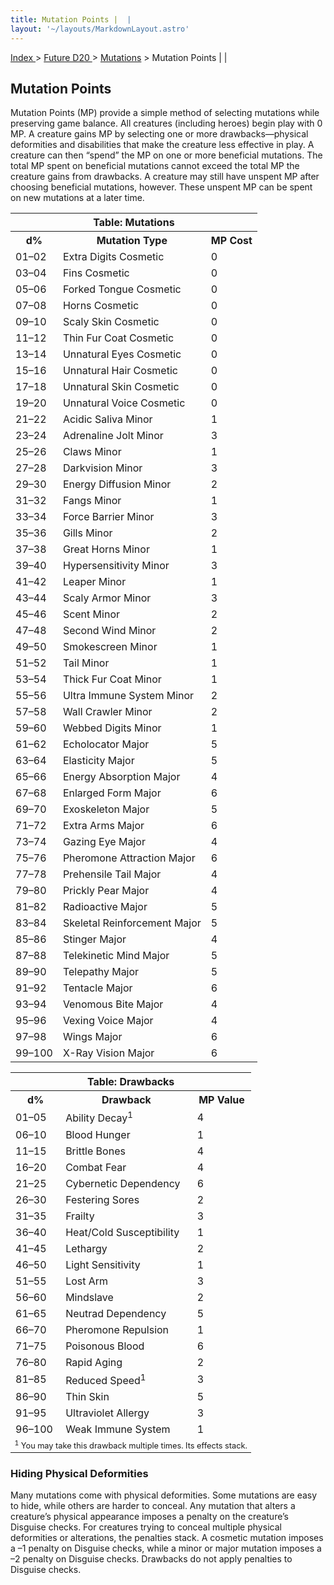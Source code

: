 ```yaml
---
title: Mutation Points |  |
layout: '~/layouts/MarkdownLayout.astro'
---
```


[ Index ](/) > [ Future D20 ](/future.d20.srd) > [Mutations](/future.d20.srd/mutations) > Mutation Points |  | 

## Mutation Points

Mutation Points (MP) provide a simple method of selecting mutations while
preserving game balance. All creatures (including heroes) begin play with 0
MP. A creature gains MP by selecting one or more drawbacks—physical
deformities and disabilities that make the creature less effective in play. A
creature can then “spend” the MP on one or more beneficial mutations. The
total MP spent on beneficial mutations cannot exceed the total MP the creature
gains from drawbacks. A creature may still have unspent MP after choosing
beneficial mutations, however. These unspent MP can be spent on new mutations
at a later time. 
<table> <tr><th colspan="3">Table: Mutations</th></tr> <tr><th>d%</th><th>Mutation Type</th><th>MP Cost</th></tr> <tr><td>01–02</td><td>Extra Digits Cosmetic </td><td>0</td></tr> <tr class="shaded"><td>03–04</td><td>Fins Cosmetic </td><td>0</td></tr> <tr><td>05–06</td><td>Forked Tongue Cosmetic </td><td>0</td></tr> <tr class="shaded"><td>07–08</td><td>Horns Cosmetic </td><td>0</td></tr> <tr><td>09–10</td><td>Scaly Skin Cosmetic </td><td>0</td></tr> <tr class="shaded"><td>11–12</td><td>Thin Fur Coat Cosmetic </td><td>0</td></tr> <tr><td>13–14</td><td>Unnatural Eyes Cosmetic </td><td>0</td></tr> <tr class="shaded"><td>15–16</td><td>Unnatural Hair Cosmetic </td><td>0</td></tr> <tr><td>17–18</td><td>Unnatural Skin Cosmetic </td><td>0</td></tr> <tr class="shaded"><td>19–20</td><td>Unnatural Voice Cosmetic </td><td>0</td></tr> <tr><td>21–22</td><td>Acidic Saliva Minor </td><td>1</td></tr> <tr class="shaded"><td>23–24</td><td>Adrenaline Jolt Minor </td><td>3</td></tr> <tr><td>25–26</td><td>Claws Minor </td><td>1</td></tr> <tr class="shaded"><td>27–28</td><td>Darkvision Minor </td><td>3</td></tr> <tr><td>29–30</td><td>Energy Diffusion Minor </td><td>2</td></tr> <tr class="shaded"><td>31–32</td><td>Fangs Minor </td><td>1</td></tr> <tr><td>33–34</td><td>Force Barrier Minor </td><td>3</td></tr> <tr class="shaded"><td>35–36</td><td>Gills Minor </td><td>2</td></tr> <tr><td>37–38</td><td>Great Horns Minor </td><td>1</td></tr> <tr class="shaded"><td>39–40</td><td>Hypersensitivity Minor </td><td>3</td></tr> <tr><td>41–42</td><td>Leaper Minor </td><td>1</td></tr> <tr class="shaded"><td>43–44</td><td>Scaly Armor Minor </td><td>3</td></tr> <tr><td>45–46</td><td>Scent Minor </td><td>2</td></tr> <tr class="shaded"><td>47–48</td><td>Second Wind Minor </td><td>2</td></tr> <tr><td>49–50</td><td>Smokescreen Minor </td><td>1</td></tr> <tr class="shaded"><td>51–52</td><td>Tail Minor </td><td>1</td></tr> <tr><td>53–54</td><td>Thick Fur Coat Minor </td><td>1</td></tr> <tr class="shaded"><td>55–56</td><td>Ultra Immune System Minor </td><td>2</td></tr> <tr><td>57–58</td><td>Wall Crawler Minor </td><td>2</td></tr> <tr class="shaded"><td>59–60</td><td>Webbed Digits Minor </td><td>1</td></tr> <tr><td>61–62</td><td>Echolocator Major </td><td>5</td></tr> <tr class="shaded"><td>63–64</td><td>Elasticity Major </td><td>5</td></tr> <tr><td>65–66</td><td>Energy Absorption Major </td><td>4</td></tr> <tr class="shaded"><td>67–68</td><td>Enlarged Form Major </td><td>6</td></tr> <tr><td>69–70</td><td>Exoskeleton Major </td><td>5</td></tr> <tr class="shaded"><td>71–72</td><td>Extra Arms Major </td><td>6</td></tr> <tr><td>73–74</td><td>Gazing Eye Major </td><td>4</td></tr> <tr class="shaded"><td>75–76</td><td>Pheromone Attraction Major </td><td>6</td></tr> <tr><td>77–78</td><td>Prehensile Tail Major </td><td>4</td></tr> <tr class="shaded"><td>79–80</td><td>Prickly Pear Major </td><td>4</td></tr> <tr><td>81–82</td><td>Radioactive Major </td><td>5</td></tr> <tr class="shaded"><td>83–84</td><td>Skeletal Reinforcement Major </td><td>5</td></tr> <tr><td>85–86</td><td>Stinger Major </td><td>4</td></tr> <tr class="shaded"><td>87–88</td><td>Telekinetic Mind Major </td><td>5</td></tr> <tr><td>89–90</td><td>Telepathy Major </td><td>5</td></tr> <tr class="shaded"><td>91–92</td><td>Tentacle Major </td><td>6</td></tr> <tr><td>93–94</td><td>Venomous Bite Major </td><td>4</td></tr> <tr class="shaded"><td>95–96</td><td>Vexing Voice Major </td><td>4</td></tr> <tr><td>97–98</td><td>Wings Major </td><td>6</td></tr> <tr class="shaded"><td>99–100</td><td>X-Ray Vision Major </td><td>6</td></tr> </table>

 
<table> <tr><th colspan="3">Table: Drawbacks</th></tr> <tr><th>d%</th><th>Drawback</th><th>MP Value</th></tr> <tr><td>01–05</td><td>Ability Decay<sup>1</sup> </td><td>4</td></tr> <tr class="shaded"><td>06–10</td><td>Blood Hunger </td><td>1</td></tr> <tr><td>11–15</td><td>Brittle Bones </td><td>4</td></tr> <tr class="shaded"><td>16–20</td><td>Combat Fear </td><td>4</td></tr> <tr><td>21–25</td><td>Cybernetic Dependency </td><td>6</td></tr> <tr class="shaded"><td>26–30</td><td>Festering Sores </td><td>2</td></tr> <tr><td>31–35</td><td>Frailty </td><td>3</td></tr> <tr class="shaded"><td>36–40</td><td>Heat/Cold Susceptibility </td><td>1</td></tr> <tr><td>41–45</td><td>Lethargy </td><td>2</td></tr> <tr class="shaded"><td>46–50</td><td>Light Sensitivity </td><td>1</td></tr> <tr><td>51–55</td><td>Lost Arm </td><td>3</td></tr> <tr class="shaded"><td>56–60</td><td>Mindslave </td><td>2</td></tr> <tr><td>61–65</td><td>Neutrad Dependency </td><td>5</td></tr> <tr class="shaded"><td>66–70</td><td>Pheromone Repulsion </td><td>1</td></tr> <tr><td>71–75</td><td>Poisonous Blood </td><td>6</td></tr> <tr class="shaded"><td>76–80</td><td>Rapid Aging </td><td>2</td></tr> <tr><td>81–85</td><td>Reduced Speed<sup>1</sup> </td><td>3</td></tr> <tr class="shaded"><td>86–90</td><td>Thin Skin </td><td>5</td></tr> <tr><td>91–95</td><td>Ultraviolet Allergy </td><td>3</td></tr> <tr class="shaded"><td>96–100</td><td>Weak Immune System </td><td>1</td></tr> <tr><td colspan="3" style="text-align: left; font-size: .8em"><sup>1</sup> You may take this drawback multiple times. Its effects stack.</td></tr> </table>



### Hiding Physical Deformities

Many mutations come with physical deformities. Some mutations are easy to
hide, while others are harder to conceal. Any mutation that alters a
creature’s physical appearance imposes a penalty on the creature’s Disguise
checks. For creatures trying to conceal multiple physical deformities or
alterations, the penalties stack. A cosmetic mutation imposes a –1 penalty on
Disguise checks, while a minor or major mutation imposes a –2 penalty on
Disguise checks. Drawbacks do not apply penalties to Disguise checks.

